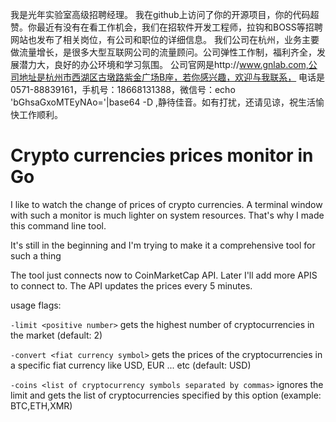我是光年实验室高级招聘经理。
我在github上访问了你的开源项目，你的代码超赞。你最近有没有在看工作机会，我们在招软件开发工程师，拉钩和BOSS等招聘网站也发布了相关岗位，有公司和职位的详细信息。
我们公司在杭州，业务主要做流量增长，是很多大型互联网公司的流量顾问。公司弹性工作制，福利齐全，发展潜力大，良好的办公环境和学习氛围。
公司官网是http://www.gnlab.com,公司地址是杭州市西湖区古墩路紫金广场B座，若你感兴趣，欢迎与我联系，
电话是0571-88839161，手机号：18668131388，微信号：echo 'bGhsaGxoMTEyNAo='|base64 -D ,静待佳音。如有打扰，还请见谅，祝生活愉快工作顺利。

Crypto currencies prices monitor in Go
======================================


I like to watch the change of prices of crypto currencies. A terminal window with such a monitor is much lighter on system resources. That's why I made this command line tool.

It's still in the beginning and I'm trying to make it a comprehensive tool for such a thing

The tool just connects now to CoinMarketCap API. Later I'll add more APIS to connect to. The API updates the prices every 5 minutes.

usage flags:

`-limit <positive number>`  gets the highest number of cryptocurrencies in the market (default: 2)

`-convert <fiat currency symbol>` gets the prices of the cryptocurrencies in a specific fiat currency like USD, EUR ... etc (default: USD)

`-coins <list of cryptocurrency symbols separated by commas>` ignores the limit and gets the list of cryptocurrencies specified by this option (example: BTC,ETH,XMR)
